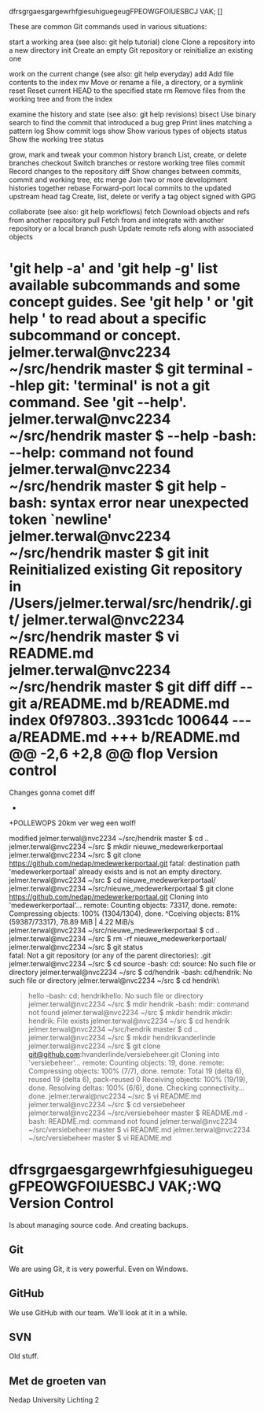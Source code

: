 dfrsgrgaesgargewrhfgiesuhiguegeugFPEOWGFOIUESBCJ VAK;           <command> [<args>]

These are common Git commands used in various situations:

start a working area (see also: git help tutorial)
   clone      Clone a repository into a new directory
   init       Create an empty Git repository or reinitialize an existing one

work on the current change (see also: git help everyday)
   add        Add file contents to the index
   mv         Move or rename a file, a directory, or a symlink
   reset      Reset current HEAD to the specified state
   rm         Remove files from the working tree and from the index

examine the history and state (see also: git help revisions)
   bisect     Use binary search to find the commit that introduced a bug
   grep       Print lines matching a pattern
   log        Show commit logs
   show       Show various types of objects
   status     Show the working tree status

grow, mark and tweak your common history
   branch     List, create, or delete branches
   checkout   Switch branches or restore working tree files
   commit     Record changes to the repository
   diff       Show changes between commits, commit and working tree, etc
   merge      Join two or more development histories together
   rebase     Forward-port local commits to the updated upstream head
   tag        Create, list, delete or verify a tag object signed with GPG

collaborate (see also: git help workflows)
   fetch      Download objects and refs from another repository
   pull       Fetch from and integrate with another repository or a local branch
   push       Update remote refs along with associated objects

'git help -a' and 'git help -g' list available subcommands and some
concept guides. See 'git help <command>' or 'git help <concept>'
to read about a specific subcommand or concept.
jelmer.terwal@nvc2234 ~/src/hendrik master $ git terminal --hlep
git: 'terminal' is not a git command. See 'git --help'.
jelmer.terwal@nvc2234 ~/src/hendrik master $ --help
-bash: --help: command not found
jelmer.terwal@nvc2234 ~/src/hendrik master $ git help <concept>
-bash: syntax error near unexpected token `newline'
jelmer.terwal@nvc2234 ~/src/hendrik master $ git init
Reinitialized existing Git repository in /Users/jelmer.terwal/src/hendrik/.git/
jelmer.terwal@nvc2234 ~/src/hendrik master $ vi README.md 
jelmer.terwal@nvc2234 ~/src/hendrik master $ git diff
diff --git a/README.md b/README.md
index 0f97803..3931cdc 100644
--- a/README.md
+++ b/README.md
@@ -2,6 +2,8 @@ flop Version control
 =================
 Changes gonna comet diff
 
+
+POLLEWOPS
 20km ver weg een wolf!
 
 modified
jelmer.terwal@nvc2234 ~/src/hendrik master $ cd ..
jelmer.terwal@nvc2234 ~/src $ mkdir nieuwe_medewerkerportaal
jelmer.terwal@nvc2234 ~/src $ git clone https://github.com/nedap/medewerkerportaal.git
fatal: destination path 'medewerkerportaal' already exists and is not an empty directory.
jelmer.terwal@nvc2234 ~/src $ cd nieuwe_medewerkerportaal/
jelmer.terwal@nvc2234 ~/src/nieuwe_medewerkerportaal $ git clone https://github.com/nedap/medewerkerportaal.git
Cloning into 'medewerkerportaal'...
remote: Counting objects: 73317, done.
remote: Compressing objects: 100% (1304/1304), done.
^Cceiving objects:  81% (59387/73317), 78.89 MiB | 4.22 MiB/s     
jelmer.terwal@nvc2234 ~/src/nieuwe_medewerkerportaal $ cd ..
jelmer.terwal@nvc2234 ~/src $ rm -rf nieuwe_medewerkerportaal/
jelmer.terwal@nvc2234 ~/src $ git status                                              
fatal: Not a git repository (or any of the parent directories): .git
jelmer.terwal@nvc2234 ~/src $ cd source
-bash: cd: source: No such file or directory
jelmer.terwal@nvc2234 ~/src $ cd/hendrik
-bash: cd/hendrik: No such file or directory
jelmer.terwal@nvc2234 ~/src $ cd hendrik\
> hello
-bash: cd: hendrikhello: No such file or directory
jelmer.terwal@nvc2234 ~/src $ mdir hendrik
-bash: mdir: command not found
jelmer.terwal@nvc2234 ~/src $ mkdir hendrik
mkdir: hendrik: File exists
jelmer.terwal@nvc2234 ~/src $ cd hendrik
jelmer.terwal@nvc2234 ~/src/hendrik master $ cd ..
jelmer.terwal@nvc2234 ~/src $ mkdir hendrikvanderlinde
jelmer.terwal@nvc2234 ~/src $ git clone git@github.com:hvanderlinde/versiebeheer.git
Cloning into 'versiebeheer'...
remote: Counting objects: 19, done.
remote: Compressing objects: 100% (7/7), done.
remote: Total 19 (delta 6), reused 19 (delta 6), pack-reused 0
Receiving objects: 100% (19/19), done.
Resolving deltas: 100% (6/6), done.
Checking connectivity... done.
jelmer.terwal@nvc2234 ~/src $ vi README.md
jelmer.terwal@nvc2234 ~/src $ cd versiebeheer
jelmer.terwal@nvc2234 ~/src/versiebeheer master $ README.md
-bash: README.md: command not found
jelmer.terwal@nvc2234 ~/src/versiebeheer master $ vi README.md
jelmer.terwal@nvc2234 ~/src/versiebeheer master $ vi README.md

dfrsgrgaesgargewrhfgiesuhiguegeugFPEOWGFOIUESBCJ VAK;:WQ
Version Control
===============

Is about managing source code. And creating backups.

Git
---

We are using Git, it is very powerful. Even on Windows.

GitHub
------

We use GitHub with our team. We'll look at it in a while.




SVN
---

Old stuff.


Met de groeten van
---

Nedap University Lichting 2
